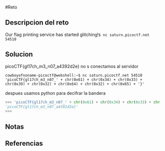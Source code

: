 #Reto 
## Descripcion del reto
Our flag printing service has started glitching!`$ nc saturn.picoctf.net 54510`
## Solucion
picoCTF{gl17ch_m3_n07_a4392d2e}
no s conectamos al servidor
````
cowboyofnoname-picoctf@webshell:~$ nc saturn.picoctf.net 54510
'picoCTF{gl17ch_m3_n07_' + chr(0x61) + chr(0x34) + chr(0x33) + chr(0x39) + chr(0x32) + chr(0x64) + chr(0x32) + chr(0x65) + '}'
`````

despues usamos python para decifrar la bandera

````python
>>> 'picoCTF{gl17ch_m3_n07_' + chr(0x61) + chr(0x34) + chr(0x33) + chr(0x39) + chr(0x32) + chr(0x64) + chr(0x32) + chr(0x65) + '}'
'picoCTF{gl17ch_m3_n07_a4392d2e}'
>>> 
`````
## Notas

## Referencias
